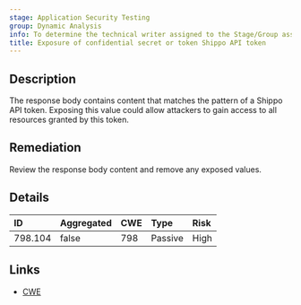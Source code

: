 ```yaml
---
stage: Application Security Testing
group: Dynamic Analysis
info: To determine the technical writer assigned to the Stage/Group associated with this page, see https://handbook.gitlab.com/handbook/product/ux/technical-writing/#assignments
title: Exposure of confidential secret or token Shippo API token
---
```


## Description

The response body contains content that matches the pattern of a Shippo API token.
Exposing this value could allow attackers to gain access to all resources granted by this token.

## Remediation

Review the response body content and remove any exposed values.

## Details

| ID | Aggregated | CWE | Type | Risk |
|:---|:-----------|:----|:-----|:-----|
| 798.104 | false | 798 | Passive | High |

## Links

- [CWE](https://cwe.mitre.org/data/definitions/798.html)
